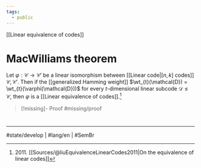 ```yaml
---
tags:
  - public
---
```

[[Linear equivalence of codes]]
# MacWilliams theorem

Let $\varphi : \mathcal{C} \to \mathcal{C}'$ be a linear isomorphism between [[Linear code|$[n,k]$ codes]] $\mathcal{C}, \mathcal{C}'$.
Then if the [[generalized Hamming weight]] $\wt_{t}(\mathcal{D}) = \wt_{t}(\varphi(\mathcal{D}))$ for every $t$-dimensional linear subcode $\mathcal{D} \leq \mathcal{C}$,
then $\varphi$ is a [[Linear equivalence of codes]].[^2011]

  [^2011]: 2011\. [[Sources/@liuEquivalenceLinearCodes2011|On the equivalence of linear codes]]

> [!missing]- Proof
> #missing/proof

#
---
#state/develop | #lang/en | #SemBr

